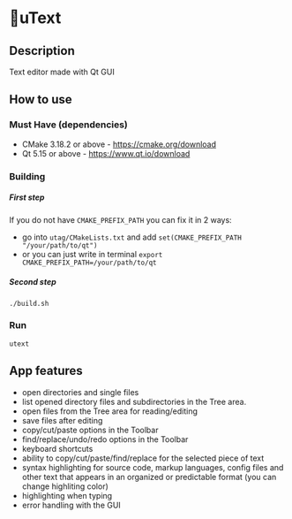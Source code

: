 # 📝uText 

## Description
Text editor made with Qt GUI

## How to use

### Must Have (dependencies)
- CMake 3.18.2 or above - https://cmake.org/download
- Qt 5.15 or above - https://www.qt.io/download

### Building
##### First step
If you do not have ```CMAKE_PREFIX_PATH``` you can fix it in 2 ways:
- go into ```utag/CMakeLists.txt``` and add ```set(CMAKE_PREFIX_PATH "/your/path/to/qt")```
- or you can just write in terminal ```export CMAKE_PREFIX_PATH=/your/path/to/qt```

##### Second step
    ./build.sh

### Run
    utext 

## App features
- open directories and single files
- list opened directory files and subdirectories in the Tree area. 
- open files from the Tree area for reading/editing 
- save files after editing
- copy/cut/paste options in the Toolbar
- find/replace/undo/redo options in the Toolbar 
- keyboard shortcuts
- ability to copy/cut/paste/find/replace for the selected piece of text
- syntax highlighting for source code, markup languages, config files and other text that appears in an organized or predictable format (you can change highliting color)
- highlighting when typing
- error handling with the GUI
